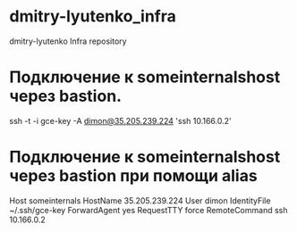# dmitry-lyutenko_infra
dmitry-lyutenko Infra repository


# Подключение к someinternalshost через bastion.
ssh -t -i gce-key -A dimon@35.205.239.224 'ssh 10.166.0.2'

# Подключение к someinternalshost через bastion при помощи alias
Host someinternals
    HostName 35.205.239.224
    User dimon
    IdentityFile ~/.ssh/gce-key
    ForwardAgent yes
    RequestTTY force
    RemoteCommand ssh 10.166.0.2
